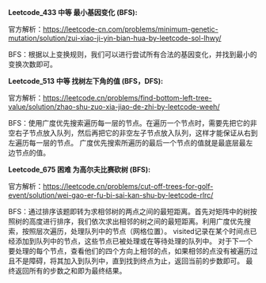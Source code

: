 **Leetcode_433 中等 最小基因变化 (BFS):**

官方解析：https://leetcode-cn.com/problems/minimum-genetic-mutation/solution/zui-xiao-ji-yin-bian-hua-by-leetcode-sol-lhwy/

BFS：根据以上变换规则，我们可以进行尝试所有合法的基因变化，并找到最小的变换次数即可。

**Leetcode_513 中等 找树左下角的值 (BFS，DFS):**

官方解析：https://leetcode.cn/problems/find-bottom-left-tree-value/solution/zhao-shu-zuo-xia-jiao-de-zhi-by-leetcode-weeh/

BFS：使用广度优先搜索遍历每一层的节点。在遍历一个节点时，需要先把它的非空右子节点放入队列，然后再把它的非空左子节点放入队列，这样才能保证从右到左遍历每一层的节点。
广度优先搜索所遍历的最后一个节点的值就是最底层最左边节点的值。



**Leetcode_675 困难 为高尔夫比赛砍树 (BFS):**

官方解析：https://leetcode.cn/problems/cut-off-trees-for-golf-event/solution/wei-gao-er-fu-bi-sai-kan-shu-by-leetcode-rlrc/

BFS：通过排序该题即转为求相邻树的两点之间的最短距离。首先对矩阵中的树按照树的高度进行排序，我们依次求出相邻的树之间的最短距离。利用广度优先搜索，按照层次遍历，处理队列中的节点（网格位置）。
visited记录在某个时间点已经添加到队列中的节点，这些节点已被处理或在等待处理的队列中。
对于下一个要处理的每个节点，查看他们的四个方向上相邻的点，如果相邻的点没有被遍历过且不是障碍，将其加入到队列中，直到找到终点为止，返回当前的步数即可。
最终返回所有的步数之和即为最终结果。


